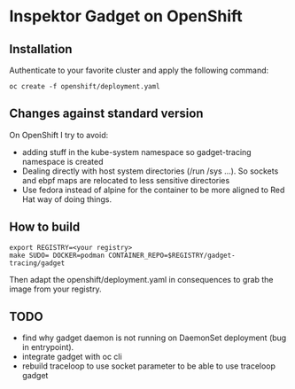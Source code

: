 # Inspektor Gadget on OpenShift

## Installation

Authenticate to your favorite cluster and apply the following command:

```
oc create -f openshift/deployment.yaml
```

## Changes against standard version

On OpenShift I try to avoid:
* adding stuff in the kube-system namespace so gadget-tracing namespace is created
* Dealing directly with host system directories (/run /sys ...). So sockets and ebpf maps are relocated to less sensitive directories
* Use fedora instead of alpine for the container to be more aligned to Red Hat way of doing things.

## How to build

```
export REGISTRY=<your registry>
make SUDO= DOCKER=podman CONTAINER_REPO=$REGISTRY/gadget-tracing/gadget
```

Then adapt the openshift/deployment.yaml in consequences to grab the image from your registry.


## TODO

* find why gadget daemon is not running on DaemonSet deployment (bug in entrypoint).
* integrate gadget with oc cli
* rebuild traceloop to use socket parameter to be able to use traceloop gadget
